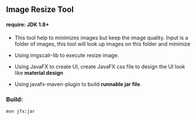 ## Image Resize Tool ##
#### require: JDK 1.8+ ####

* This tool help to minimizes images but keep the image quality. 
  Input is a folder of images, this tool will look up images on this folder and minimize

* Using imgscalr-lib to execute resize image.

* Using JavaFX to create UI, create JavaFX css file to design the UI look like **material design**

* Using javafx-maven-plugin to build **runnable jar file**.


### Build: ###
``` mvn jfx:jar ```

